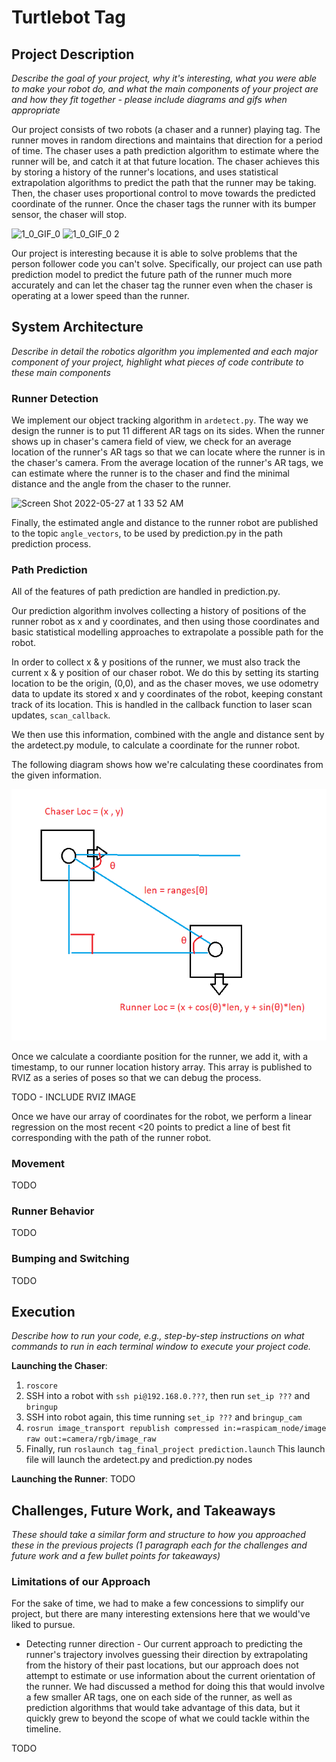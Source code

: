 # Turtlebot Tag


## Project Description

_Describe the goal of your project, why it's interesting, what you were able to make your robot do, and what the main components of your project are and how they fit together - please include diagrams and gifs when appropriate_

Our project consists of two robots (a chaser and a runner) playing tag. The runner moves in random directions and maintains that direction for a period of time. The chaser uses a path prediction algorithm to estimate where the runner will be, and catch it at that future location. The chaser achieves this by storing a history of the runner's locations, and uses statistical extrapolation algorithms to predict the path that the runner may be taking. Then, the chaser uses proportional control to move towards the predicted coordinate of the runner. Once the chaser tags the runner with its bumper sensor, the chaser will stop.

![1_0_GIF_0](https://user-images.githubusercontent.com/66953378/170405315-794b7e3c-18ed-4998-9fe2-27fd32794203.GIF)
![1_0_GIF_0 2](https://user-images.githubusercontent.com/66953378/170405335-2f934a4d-2aec-46a8-bf0b-03f7f20dbee7.GIF)

Our project is interesting because it is able to solve problems that the person follower code you can't solve. Specifically, our project can use path prediction model to predict the future path of the runner much more accurately and can let the chaser tag the runner even when the chaser is operating at a lower speed than the runner.


## System Architecture

_Describe in detail the robotics algorithm you implemented and each major component of your project, highlight what pieces of code contribute to these main components_

### Runner Detection

We implement our object tracking algorithm in `ardetect.py`. The way we design the runner is to put 11 different AR tags on its sides. When the runner shows up in chaser's camera field of view, we check for an average location of the runner's AR tags so that we can locate where the runner is in the chaser's camera. From the average location of the runner's AR tags, we can estimate where the runner is to the chaser and find the minimal distance and the angle from the chaser to the runner.

<img width="341" alt="Screen Shot 2022-05-27 at 1 33 52 AM" src="https://user-images.githubusercontent.com/66953378/170644235-cb4b5a60-9745-48ba-8b27-9303b018cc1e.png">

Finally, the estimated angle and distance to the runner robot are published to the topic `angle_vectors`, to be used by prediction.py in the path prediction process.

### Path Prediction

All of the features of path prediction are handled in prediction.py.

Our prediction algorithm involves collecting a history of positions of the runner robot as x and y coordinates, and then using those coordinates and basic statistical modelling approaches to extrapolate a possible path for the robot.

In order to collect x & y positions of the runner, we must also track the current x & y position of our chaser robot. We do this by setting its starting location to be the origin, (0,0), and as the chaser moves, we use odometry data to update its stored x and y coordinates of the robot, keeping constant track of its location. This is handled in the callback function to laser scan updates, `scan_callback`.

We then use this information, combined with the angle and distance sent by the ardetect.py module, to calculate a coordinate for the runner robot. 

The following diagram shows how we're calculating these coordinates from the given information. 

![xy.png](images/xy.png)

Once we calculate a coordiante position for the runner, we add it, with a timestamp, to our runner location history array. This array is published to RVIZ as a series of poses so that we can debug the process.

TODO - INCLUDE RVIZ IMAGE

Once we have our array of coordinates for the robot, we perform a linear regression on the most recent <20 points to predict a line of best fit corresponding with the path of the runner robot.

### Movement

TODO

### Runner Behavior

TODO

### Bumping and Switching

TODO

## Execution

_Describe how to run your code, e.g., step-by-step instructions on what commands to run in each terminal window to execute your project code._

**Launching the Chaser**:

1. `roscore`
2. SSH into a robot with `ssh pi@192.168.0.???`, then run `set_ip ???` and `bringup`
3. SSH into robot again, this time running `set_ip ???` and `bringup_cam`
4. `rosrun image_transport republish compressed in:=raspicam_node/image raw out:=camera/rgb/image_raw`
5. Finally, run `roslaunch tag_final_project prediction.launch` This launch file will launch the ardetect.py and prediction.py nodes

**Launching the Runner**:
TODO

## Challenges, Future Work, and Takeaways

_These should take a similar form and structure to how you approached these in the previous projects (1 paragraph each for the challenges and future work and a few bullet points for takeaways)_

### Limitations of our Approach
For the sake of time, we had to make a few concessions to simplify our project, but there are many interesting extensions here that we would've liked to pursue.

- Detecting runner direction - Our current approach to predicting the runner's trajectory involves guessing their direction by extrapolating from the history of their past locations, but our approach does not attempt to estimate or use information about the current orientation of the runner. We had discussed a method for doing this that would involve a few smaller AR tags, one on each side of the runner, as well as prediction algorithms that would take advantage of this data, but it quickly grew to beyond the scope of what we could tackle within the timeline.

TODO
